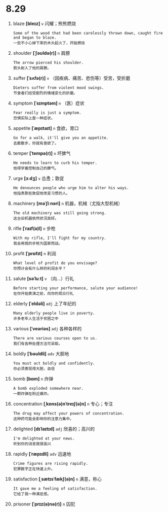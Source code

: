 # 8.29







1. blaze **[bleɪz]** `v` 闪耀；熊熊燃烧
    ```
    Some of the wood that had been carelessly thrown down, caught fire and began to blaze.
    一些不小心掉下来的木头起火了，开始燃烧
    ```

2. shoulder **[ˈʃəʊldə(r)]** `n` 肩膀
    ```
    The arrow pierced his shoulder.
    箭头射入了他的肩膀。
    ```

3. suffer **[ˈsʌfə(r)]** `v` （因疾病、痛苦、悲伤等）受苦，受折磨
    ```
    Dieters suffer from violent mood swings.
    节食者们经受剧烈的情绪变化的折磨。
    ```

4. symptom **[ˈsɪmptəm]** `n` （医）症状
    ```
    Fear really is just a symptom.
    恐惧实际上是一种症状。
    ```

5. appetite **[ˈæpɪtaɪt]** `n` 食欲，胃口
    ```
    Go for a walk, it'll give you an appetite.
    去散散步，你就有食欲了。
    ```

6. temper **[ˈtempə(r)]** `n` 坏脾气
    ```
    He needs to learn to curb his temper.
    他得学着控制自己的脾气。
    ```

7. urge **[ɜːdʒ]** `v` 怂恿；敦促
    ```
    He denounces people who urge him to alter his ways.
    他指责那些敦促他改变习惯的人。
    ```

8. machinery **[məˈʃiːnəri]** `n` 机器，机械（尤指大型机械）
    ```
    The old machinery was still going strong.
    这台旧机器依然状况良好。
    ```

9. rifle **[ˈraɪf(ə)l]** `n` 步枪
    ```
    With my rifle, I'll fight for my country.
    我会用我的步枪为国家而战。
    ```

10. profit **[ˈprɒfɪt]** `n` 利润
    ```
    What level of profit do you envisage?
    你预计会有什么样的利润水平？
    ```

11. salute **[səˈluːt]** `v` （向...）行礼
    ```
    Before starting your performance, salute your audience!
    在你开始表演之前，向你的观众行礼
    ```

12. elderly **[ˈeldəli]** `adj` 上了年纪的
    ```
    Many elderly people live in poverty.
    许多老年人生活于贫困之中
    ```

13. various **[ˈveəriəs]** `adj` 各种各样的
    ```
    There are various courses open to us.
    我们有各种处理方法可采取。
    ```

14. boldly **[ˈbəʊldli]** `adv` 大胆地
    ```
    You must act boldly and confidently.
    你必须表现得大胆，自信
    ```

15. bomb **[bɒm]** `n` 炸弹
    ```
    A bomb exploded somewhere near.
    一颗炸弹在附近爆炸。
    ```

16. concentration **[ˌkɒns(ə)nˈtreɪʃ(ə)n]** `n` 专心；专注
    ```
    The drug may affect your powers of concentration.
    这种药可能会影响你的注意力集中。
    ```

17. delighted **[dɪˈlaɪtɪd]** `adj` 欣喜的；高兴的
    ```
    I'm delighted at your news.
    听到你的消息我很高兴
    ```

18. rapidly **[ˈræpɪdli]** `adv` 迅速地
    ```
    Crime figures are rising rapidly.
    犯罪数字正在快速上升。
    ```

19. satisfaction **[ˌsætɪsˈfækʃ(ə)n]** `n` 满意，称心
    ```
    It gave me a feeling of satisfaction.
    它给了我一种满足感。
    ```

20. prisoner **[ˈprɪz(ə)nə(r)]** `n` 囚犯
